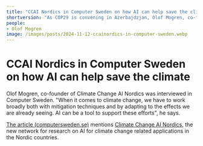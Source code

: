 ```yaml
---
title: "CCAI Nordics in Computer Sweden on how AI can help save the climate"
shortversion: "As COP29 is convening in Azerbajdzjan, Olof Mogren, co-founder of Climate Change AI Nordics was interviewed in Computer Sweden. \"When it comes to climate change, we have to work broadly both with mitigation techniques and by adapting to the effects we are already seeing\". \"AI can be a tool to support these efforts\"."
people:
- Olof Mogren
image: /images/posts/2024-11-12-ccainordics-in-computer-sweden.webp
---
```


# CCAI Nordics in Computer Sweden on how AI can help save the climate

Olof Mogren, co-founder of Climate Change AI Nordics was interviewed in Computer Sweden. "When it comes to climate change, we have to work broadly both with mitigation techniques and by adapting to the effects we are already seeing. AI can be a tool to support these efforts", he says.

  [The article (computersweden.se)](https://computersweden.se/article/3602548/sa-kan-ai-anvandas-for-att-radda-klimatet.html) mentions [Climate Change AI Nordics](https://ccainordics.com/), the new network for research on AI for climate change related applications in the Nordic countries.

